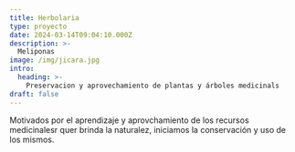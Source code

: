 ```yaml
---
title: Herbolaria
type: proyecto
date: 2024-03-14T09:04:10.000Z
description: >-
  Meliponas
image: /img/jicara.jpg
intro:
  heading: >-
    Preservacion y aprovechamiento de plantas y árboles medicinals 
draft: false
---
```


Motivados por el aprendizaje y aprovchamiento de los recursos medicinalesr
quer brinda la naturalez, iniciamos la conservación y uso de los mismos.


